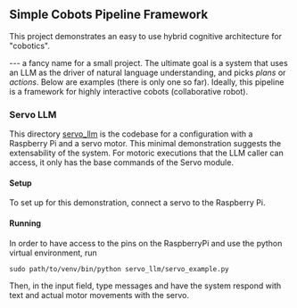 ## Simple Cobots Pipeline Framework
This project demonstrates an easy to use hybrid cognitive architecture for "cobotics". 

--- a fancy name for a small project. The ultimate goal is a system that uses an LLM as the driver of natural language understanding, and picks _plans_ or _actions_. Below are examples (there is only one so far). Ideally, this pipeline is a framework for highly interactive cobots (collaborative robot).

### Servo LLM
This directory [servo_llm](servo_llm) is the codebase for a configuration with a Raspberry Pi and a servo motor. This minimal demonstration suggests the extensability of the system. For motoric executions that the LLM caller can access, it only has the base commands of the Servo module.

#### Setup
To set up for this demonstration, connect a servo to the Raspberry Pi.

#### Running
In order to have access to the pins on the RaspberryPi and use the python virtual environment, run
```
sudo path/to/venv/bin/python servo_llm/servo_example.py
```
Then, in the input field, type messages and have the system respond with text and actual motor movements with the servo.
